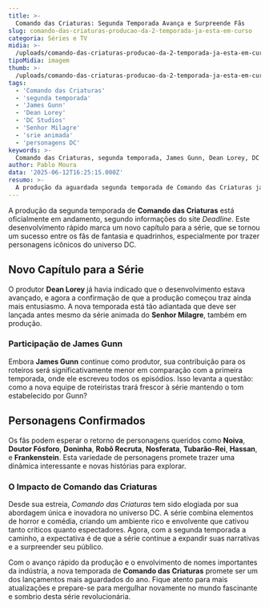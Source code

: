 ```yaml
---
title: >-
  Comando das Criaturas: Segunda Temporada Avança e Surpreende Fãs
slug: comando-das-criaturas-producao-da-2-temporada-ja-esta-em-curso
categoria: Séries e TV
midia: >-
  /uploads/comando-das-criaturas-producao-da-2-temporada-ja-esta-em-curso-thumb.webp
tipoMidia: imagem
thumb: >-
  /uploads/comando-das-criaturas-producao-da-2-temporada-ja-esta-em-curso-thumb.webp
tags:
  - 'Comando das Criaturas'
  - 'segunda temporada'
  - 'James Gunn'
  - 'Dean Lorey'
  - 'DC Studios'
  - 'Senhor Milagre'
  - 'srie animada'
  - 'personagens DC'
keywords: >-
  Comando das Criaturas, segunda temporada, James Gunn, Dean Lorey, DC Studios, Senhor Milagre, série animada, personagens DC
author: Pablo Moura
data: '2025-06-12T16:25:15.000Z'
resumo: >-
  A produção da aguardada segunda temporada de Comando das Criaturas já começou, prometendo novidades antes mesmo da série animada do Senhor Milagre. James Gunn continua envolvido, mas com uma participação reduzida no roteiro.
---
```


A produção da segunda temporada de **Comando das Criaturas** está oficialmente em andamento, segundo informações do site _Deadline_. Este desenvolvimento rápido marca um novo capítulo para a série, que se tornou um sucesso entre os fãs de fantasia e quadrinhos, especialmente por trazer personagens icônicos do universo DC. 

## Novo Capítulo para a Série

O produtor **Dean Lorey** já havia indicado que o desenvolvimento estava avançado, e agora a confirmação de que a produção começou traz ainda mais entusiasmo. A nova temporada está tão adiantada que deve ser lançada antes mesmo da série animada do **Senhor Milagre**, também em produção. 

### Participação de James Gunn

Embora **James Gunn** continue como produtor, sua contribuição para os roteiros será significativamente menor em comparação com a primeira temporada, onde ele escreveu todos os episódios. Isso levanta a questão: como a nova equipe de roteiristas trará frescor à série mantendo o tom estabelecido por Gunn?

## Personagens Confirmados

Os fãs podem esperar o retorno de personagens queridos como **Noiva**, **Doutor Fósforo**, **Doninha**, **Robô Recruta**, **Nosferata**, **Tubarão-Rei**, **Hassan**, e **Frankenstein**. Esta variedade de personagens promete trazer uma dinâmica interessante e novas histórias para explorar.

### O Impacto de Comando das Criaturas

Desde sua estreia, _Comando das Criaturas_ tem sido elogiada por sua abordagem única e inovadora no universo DC. A série combina elementos de horror e comédia, criando um ambiente rico e envolvente que cativou tanto críticos quanto espectadores. Agora, com a segunda temporada a caminho, a expectativa é de que a série continue a expandir suas narrativas e a surpreender seu público.

Com o avanço rápido da produção e o envolvimento de nomes importantes da indústria, a nova temporada de **Comando das Criaturas** promete ser um dos lançamentos mais aguardados do ano. Fique atento para mais atualizações e prepare-se para mergulhar novamente no mundo fascinante e sombrio desta série revolucionária.